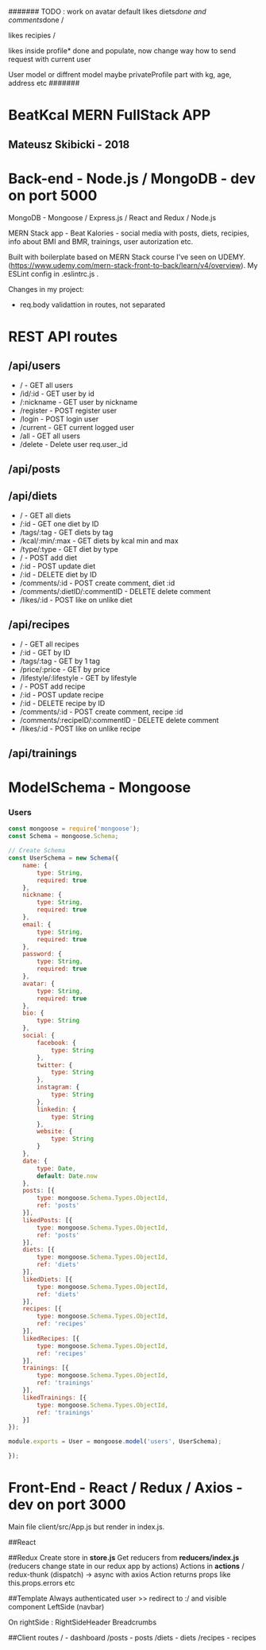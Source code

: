 #######
TODO :
work on avatar default
likes diets*done and comments*done /

likes recipies /

likes inside profile\* done and populate, now change way how to send request with current user

User model or diffrent model maybe privateProfile part with kg, age, address etc
#######

# BeatKcal **MERN** FullStack APP

## Mateusz Skibicki - 2018

# Back-end - **Node.js / MongoDB** - dev on port 5000

MongoDB - Mongoose / Express.js / React and Redux / Node.js

MERN Stack app - Beat Kalories - social media with posts, diets, recipies, info about BMI and BMR, trainings, user autorization etc.

Built with boilerplate based on MERN Stack course I've seen on UDEMY. (https://www.udemy.com/mern-stack-front-to-back/learn/v4/overview). My ESLint config in .eslintrc.js .

Changes in my project:

- req.body validattion in routes, not separated

# **REST API routes**

## **/api/users**

- / - GET all users
- /id/:id - GET user by id
- /:nickname - GET user by nickname
- /register - POST register user
- /login - POST login user
- /current - GET current logged user
- /all - GET all users
- /delete - Delete user req.user.\_id

## **/api/posts**

## **/api/diets**

- / - GET all diets
- /:id - GET one diet by ID
- /tags/:tag - GET diets by tag
- /kcal/:min/:max - GET diets by kcal min and max
- /type/:type - GET diet by type
- / - POST add diet
- /:id - POST update diet
- /:id - DELETE diet by ID
- /comments/:id - POST create comment, diet :id
- /comments/:dietID/:commentID - DELETE delete comment
- /likes/:id - POST like on unlike diet

## **/api/recipes**

- / - GET all recipes
- /:id - GET by ID
- /tags/:tag - GET by 1 tag
- /price/:price - GET by price
- /lifestyle/:lifestyle - GET by lifestyle
- / - POST add recipe
- /:id - POST update recipe
- /:id - DELETE recipe by ID
- /comments/:id - POST create comment, recipe :id
- /comments/:recipeID/:commentID - DELETE delete comment
- /likes/:id - POST like on unlike recipe

## **/api/trainings**

# ModelSchema - Mongoose

### Users

```javascript
const mongoose = require('mongoose');
const Schema = mongoose.Schema;

// Create Schema
const UserSchema = new Schema({
	name: {
		type: String,
		required: true
	},
	nickname: {
		type: String,
		required: true
	},
	email: {
		type: String,
		required: true
	},
	password: {
		type: String,
		required: true
	},
	avatar: {
		type: String,
		required: true
	},
	bio: {
		type: String
	},
	social: {
		facebook: {
			type: String
		},
		twitter: {
			type: String
		},
		instagram: {
			type: String
		},
		linkedin: {
			type: String
		},
		website: {
			type: String
		}
	},
	date: {
		type: Date,
		default: Date.now
	},
	posts: [{
		type: mongoose.Schema.Types.ObjectId,
		ref: 'posts'
	}],
	likedPosts: [{
		type: mongoose.Schema.Types.ObjectId,
		ref: 'posts'
	}],
	diets: [{
		type: mongoose.Schema.Types.ObjectId,
		ref: 'diets'
	}],
	likedDiets: [{
		type: mongoose.Schema.Types.ObjectId,
		ref: 'diets'
	}],
	recipes: [{
		type: mongoose.Schema.Types.ObjectId,
		ref: 'recipes'
	}],
	likedRecipes: [{
		type: mongoose.Schema.Types.ObjectId,
		ref: 'recipes'
	}],
	trainings: [{
		type: mongoose.Schema.Types.ObjectId,
		ref: 'trainings'
	}],
	likedTrainings: [{
		type: mongoose.Schema.Types.ObjectId,
		ref: 'trainings'
	}]
});

module.exports = User = mongoose.model('users', UserSchema);

});
```

# Front-End - **React / Redux / Axios** - dev on port 3000

Main file client/src/App.js but render in index.js.

##React

##Redux
Create store in **store.js**
Get reducers from **reducers/index.js** (reducers change state in our redux app by actions)
Actions in **actions** / redux-thunk (dispatch) -> async with axios
Action returns props like this.props.errors etc

##Template
Always authenticated user >> redirect to :/ and visible component LeftSide (navbar)

On rightSide :
RightSideHeader
Breadcrumbs

##Client routes
/ - dashboard
/posts - posts
/diets - diets
/recipes - recipes
